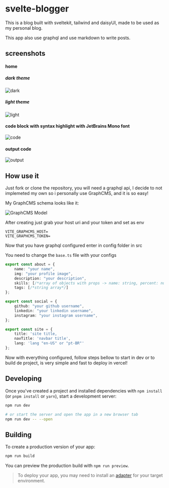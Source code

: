 # svelte-blogger

This is a blog built with sveltekit, tailwind and daisyUI, made to be used as my personal blog.

This app also use graphql and use markdown to write posts.

## screenshots

#### home

##### dark theme
![dark](https://user-images.githubusercontent.com/80367187/153780717-9fed7c5e-16aa-47d3-9006-d3e06d8028de.png)

##### light theme
![light](https://user-images.githubusercontent.com/80367187/153780725-8d2a63a0-e239-4cc2-9628-3d26fedbc499.png)

#### code block with syntax highlight with JetBrains Mono font
![code](https://user-images.githubusercontent.com/80367187/153780650-615491e3-39c0-4ab8-966d-f18202f8ac63.png)

#### output code
![output](https://user-images.githubusercontent.com/80367187/153780654-441401a6-7c15-4e98-b3c7-e714e989d872.png)


## How use it

Just fork or clone the repository, you will need a graphql api, I decide to not implemeted my own so i personally use GraphCMS, and it is so easy!

My GraphCMS schema looks like it:

![GraphCMS Model](https://user-images.githubusercontent.com/80367187/153779468-0012dfe1-adca-4a27-a91c-79283e900f10.png)

After creating just grab your host uri and your token and set as env

```
VITE_GRAPHCMS_HOST=
VITE_GRAPHCMS_TOKEN=

````

Now that you have graphql configured enter in config folder in src

You need to change the `base.ts` file with your configs

```typescript
export const about = {
	name: "your name",
	img: "your profile image",
	description: "your description",
	skills: [/*array of objects with props -> name: string, percent: number*/],
	tags: [/*string array*/]
};

export const social = {
	github: "your github username",
	linkedin: "your linkedin username",
	instagram: "your instagram username",
};

export const site = {
	title: 'site title,
	navTitle: 'navbar title',
	lang: 'lang "en-US" or "pt-BR"'
};


```

Now with everything configured, follow steps bellow to start in dev or to build de project, is very simple and fast to deploy in vercel!


## Developing

Once you've created a project and installed dependencies with `npm install` (or `pnpm install` or `yarn`), start a development server:

```bash
npm run dev

# or start the server and open the app in a new browser tab
npm run dev -- --open
```

## Building

To create a production version of your app:

```bash
npm run build
```

You can preview the production build with `npm run preview`.

> To deploy your app, you may need to install an [adapter](https://kit.svelte.dev/docs#adapters) for your target environment.
